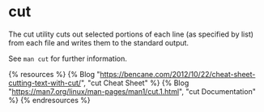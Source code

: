 # cut

The cut utility cuts out selected portions of each line (as specified by list) from each file and writes them to the standard output.

See `man cut` for further information.

{% resources %}
  {% Blog "https://bencane.com/2012/10/22/cheat-sheet-cutting-text-with-cut/", "cut Cheat Sheet" %}
  {% Blog "https://man7.org/linux/man-pages/man1/cut.1.html", "cut Documentation" %}
{% endresources %}
